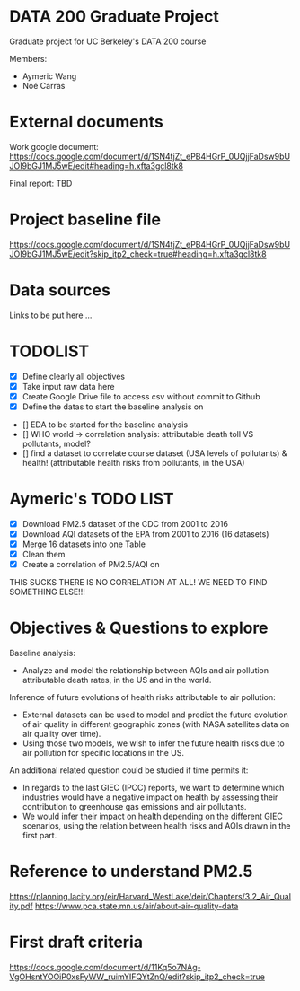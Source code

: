 # DATA 200 Graduate Project
Graduate project for UC Berkeley's DATA 200 course

Members:
- Aymeric Wang
- Noé Carras

# External documents
Work google document: https://docs.google.com/document/d/1SN4tjZt_ePB4HGrP_0UQjjFaDsw9bUJOI9bGJ1MJ5wE/edit#heading=h.xfta3gcl8tk8

Final report: TBD

# Project baseline file
https://docs.google.com/document/d/1SN4tjZt_ePB4HGrP_0UQjjFaDsw9bUJOI9bGJ1MJ5wE/edit?skip_itp2_check=true#heading=h.xfta3gcl8tk8 

# Data sources
Links to be put here ...

# TODOLIST

- [x] Define clearly all objectives
- [x] Take input raw data here
- [x] Create Google Drive file to access csv without commit to Github
- [x] Define the datas to start the baseline analysis on
- [] EDA to be started for the baseline analysis
- [] WHO world -> correlation analysis: attributable death toll VS pollutants, model?
- [] find a dataset to correlate course dataset (USA levels of pollutants) & health! (attributable health risks from pollutants, in the USA)


# Aymeric's TODO LIST

- [x] Download PM2.5 dataset of the CDC from 2001 to 2016
- [x] Download AQI datasets of the EPA from 2001 to 2016 (16 datasets)
- [x] Merge 16 datasets into one Table
- [x] Clean them
- [x] Create a correlation of PM2.5/AQI on

THIS SUCKS THERE IS NO CORRELATION AT ALL! WE NEED TO FIND SOMETHING ELSE!!!



# Objectives & Questions to explore

Baseline analysis:
- Analyze and model the relationship between AQIs and air pollution attributable death rates, in the US and in the world.

Inference of future evolutions of health risks attributable to air pollution:
- External datasets can be used to model and predict the future evolution of air quality in different geographic zones (with NASA satellites data on air quality over time).
- Using those two models, we wish to infer the future health risks due to air pollution for specific locations in the US.

An additional related question could be studied if time permits it:
- In regards to the last GIEC (IPCC) reports, we want to determine which industries would have a negative impact on health by assessing their contribution to greenhouse gas emissions and air pollutants.
- We would infer their impact on health depending on the different GIEC scenarios, using the relation between health risks and AQIs drawn in the first part.


# Reference to understand PM2.5

https://planning.lacity.org/eir/Harvard_WestLake/deir/Chapters/3.2_Air_Quality.pdf
https://www.pca.state.mn.us/air/about-air-quality-data


# First draft criteria

https://docs.google.com/document/d/11Kq5o7NAg-VgOHsntYOOiP0xsFyWW_ruimYIFQYtZnQ/edit?skip_itp2_check=true



